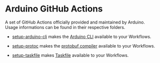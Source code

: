 # Arduino GitHub Actions

A set of GitHub Actions officially provided and maintained by Arduino. Usage
informations can be found in their respective folders.

* [setup-arduino-cli](https://github.com/arduino/setup-arduino-cli) makes the
[Arduino CLI](https://github.com/Arduino/arduino-cli)
available to your Workflows.

* [setup-protoc](https://github.com/arduino/setup-protoc) makes the
[protobuf compiler](https://github.com/protocolbuffers/protobuf)
available to your Workflows.

* [setup-taskfile](./setup-taskfile) makes [Taskfile](https://taskfile.dev/#/)
available to your Workflows.
